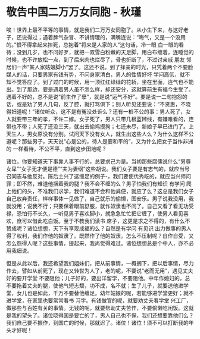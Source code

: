 # 敬告中国二万万女同胞 - 秋瑾

唉！世界上最不平等的事情，就是我们二万万女同胞了。从小生下来，与这好老子，还说得过；遇着脾气杂冒、不讲情理的，满嘴连说：“晦气，又是一个没用的。”恨不得拿起来摔死，总抱着“将来是人家的人”这句话，冷一眼 白一眼的看待；没到几岁，也不问好歹，就把一双雪白粉嫩的天足脚，用白布缠着，连睡觉的时候，也不许放松一点，到了后来肉也烂尽了，骨也折断了，不过讨亲戚 朋友 邻居们一声“某人家姑娘脚小”罢了。这还不说，到了择亲的时光，只凭着两个不要脸媒人的话，只要男家有钱有势，不问身家清白，男人的性情好坏 学问高低，就不知不觉答应了。到了过门的时候，用一顶红红绿绿的花轿，坐在里面，连气也不能出。到了那边，要是遇着男人虽不怎么样，却还安分，这就算前生有福今生受了。遇着不好的，总不是说“前生作了孽”，就是说“运气不好”。要是说一二句抱怨的话，或是劝了男人几句，反了腔，就打骂俱下；别人听见还要说：“不贤惠，不晓得妇道呢！”诸位听众，这不是有冤没处诉么？还有一桩不公的事：男人死了，女人就要带三年的孝，不许二嫁。女子死了，男人只带几根蓝辫线，有嫌难看的，连带也不带；人死了还没三天，就出去偷鸡摸狗；七还未尽，新娘子早已进门了。上天生人，男女原没有分别。试问天下没有女人，就生出这些人么？为什么这样不公道呢？那些男子，天天说“心是公的，待人是要和平的”，又为什么把女子当作非洲的 一样看待，不公不平，直到这步田地呢？

诸位，你要知道天下事靠人事不行的，总要求己为是。当初那些腐儒说什么“男尊女卑”“女子无才便是德”“夫为妻纲”这些胡说。我们女子要是有志气的，就应当号召同志与他反对。陈后主兴了这缠足的例子-，我们要使优秀吃的，就应当兴师问罪；即不然，难道他捆着我的腿？我不会不缠的么？男子怕我们有知识 有学问 爬上他们的头，不准我们求学，我们难道不会和他粪便，就应了么？这总是我们女子自己放弃责任，样样事体一见做了，自己就乐的偷懒，图安乐。男子说我没用，我就没用；说我不行；只要保着眼前舒服，就作奴隶也不问了。自己又看了看无功受禄，恐怕行不长久，一听见男子喜欢脚小，就急急忙忙把它缠了，使男人看见喜欢，庶可以借此吃白饭。至于不教我们读书 席子，这更是求之不得的，有什么不赞成呢？诸位想想，天下有享现成福的么？自然是有学问 有见识 出力做事的男人得了权利，我们作他的奴隶了。既然作了他的奴隶。怎么不压制呢？自作自受，又怎么怨得人呢？这些事情，提起来，我尚觉得难过。诸位想想总是个中人，亦不必用我细说。

但是从此以后，我还希望我们姐妹们，把从前事情，一概搁下，把以后事情，尽力作去，譬如从前死了，现在又转世为人了，老的呢，不要说“老而无用”，遇见丈夫好的要开学堂 不要阻他；儿子好的，要出洋留学，不要阻他。中年作媳妇的，总不要拖着丈夫的腿，使他气短志颓，功不成，名不就；生了儿子，就要送他进学堂，女儿也是如此，千万不要替他缠足。幼年姑娘的呢，若能够进学堂更好；就不进学堂，在家里也要常常看书 习字。有钱做官的呢，就要劝丈夫看学堂 兴工厂，做那些与百姓有关的事情。无钱的呢，就要帮助丈夫苦作，不要偷懒吃闲饭。这就是我的望头了。诸位晓得国是要亡的了，男人自己也不保，我们还想要靠他们么？我们自己要不振作，到国亡的时候，那就迟了。诸位！诸位！须不可以打断我的年头才好呢！
